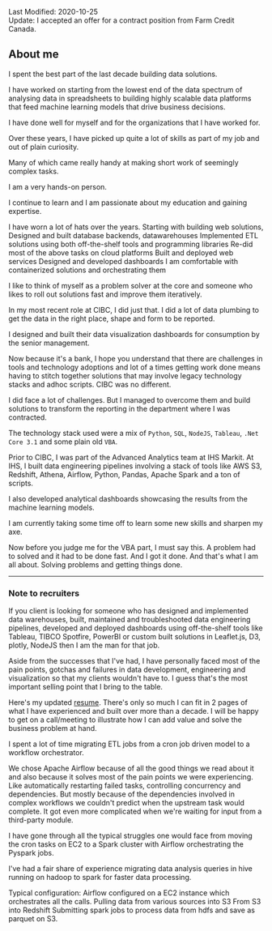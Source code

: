 Last Modified: 2020-10-25  
Update: I accepted an offer for a contract position from Farm Credit Canada.

## About me

I spent the best part of the last decade building data solutions.

I have worked on starting from the lowest end of the data spectrum of analysing data in spreadsheets to building highly scalable data platforms that feed machine learning models that drive business decisions.

I have done well for myself and for the organizations that I have worked for.

Over these years, I have picked up quite a lot of skills as part of my job and out of plain curiosity. 

Many of which came really handy at making short work of seemingly complex tasks. 

I am a very hands-on person. 

I continue to learn and I am passionate about my education and gaining expertise.

I have worn a lot of hats over the years. 
Starting with building web solutions,  
Designed and built database backends, datawarehouses
Implemented ETL solutions using both off-the-shelf tools and programming libraries
Re-did most of the above tasks on cloud platforms
Built and deployed web services 
Designed and developed dashboards
I am comfortable with containerized solutions and orchestrating them

I like to think of myself as a problem solver at the core and someone who likes to roll out solutions fast and improve them iteratively.

In my most recent role at CIBC, I did just that.
I did a lot of data plumbing to get the data in the right place, shape and form to be reported.

I designed and built their data visualization dashboards for consumption by the senior management.

Now because it's a bank, I hope you understand that there are challenges in tools and technology adoptions and lot of a times getting work done means having to stitch together solutions that may involve legacy technology stacks and adhoc scripts.
CIBC was no different. 

I did face a lot of challenges. But I managed to overcome them and build solutions to transform the reporting in the department where I was contracted. 

The technology stack used were a mix of `Python`, `SQL`, `NodeJS`, `Tableau`, `.Net Core 3.1` and some plain old `VBA`.

Prior to CIBC, I was part of the Advanced Analytics team at IHS Markit.
At IHS, I built data engineering pipelines involving a stack of tools like AWS S3, Redshift, Athena, Airflow, Python, Pandas, Apache Spark and a ton of scripts.

I also developed analytical dashboards showcasing the results from the machine learning models. 

I am currently taking some time off to learn some new skills and sharpen my axe.


Now before you judge me for the VBA part, I must say this. 
A problem had to solved and it had to be done fast. And I got it done.
And that's what I am all about. Solving problems and getting things done.

------------------------------------------------------------------------------------------------

### Note to recruiters
If you client is looking for someone who has designed and implemented data warehouses, built, maintained and troubleshooted data engineering pipelines, developed and deployed dashboards using off-the-shelf tools like Tableau, TIBCO Spotfire, PowerBI or custom built solutions in Leaflet.js, D3, plotly, NodeJS then I am the man for that job.

Aside from the successes that I've had, I have personally faced most of the pain points, gotchas and failures in data development, engineering and visualization so that my clients wouldn't have to.  I guess that's the most important selling point that I bring to the table.

Here's my updated [resume](https://docs.google.com/document/d/1eGUXFSbMg7p4H7TLg4faYDhelHZCI9hDX73Gxu_Ujcc/edit?usp=sharing). There's only so much I can fit in 2 pages of what I have experienced and built over more than a decade.
I will be happy to get on a call/meeting to illustrate how I can add value and solve the business problem at hand.


I spent a lot of time migrating ETL jobs from a cron job driven model to a workflow orchestrator. 

We chose Apache Airflow because of all the good things we read about it and also because it solves most of the pain points we were experiencing. 
Like automatically restarting failed tasks, controlling concurrency and dependencies.
But mostly because of the dependencies involved in complex workflows we couldn't predict when the upstream task would complete.
It got even more complicated when we're waiting for input from a third-party module.

I have gone through all the typical struggles one would face from moving the cron tasks on EC2 to a Spark cluster with Airflow orchestrating the Pyspark jobs.

I've had a fair share of experience migrating data analysis queries in hive running on hadoop to spark for faster data processing.

Typical configuration: Airflow configured on a EC2 instance which orchestrates all the calls.
Pulling data from various sources into S3
From S3 into Redshift
Submitting spark jobs to process data from hdfs and save as parquet on S3.


